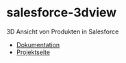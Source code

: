 # salesforce-3dview
3D Ansicht von Produkten in Salesforce

- [Dokumentation](https://github.com/hilderonny/salesforce-3dview/wiki)
- [Projektseite](https://github.com/users/hilderonny/projects/1)